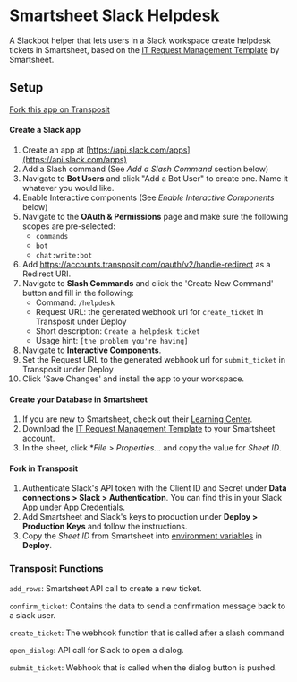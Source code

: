 # Smartsheet Slack Helpdesk

A Slackbot helper that lets users in a Slack workspace create helpdesk tickets in Smartsheet, based on the [IT Request Management Template](https://www.smartsheet.com/marketplace/templates/it-request-management) by Smartsheet.

## Setup

[Fork this app on Transposit](https://console.transposit.com/t/transposit-sample/smartsheet_slack_helpdesk?fork=true)

#### Create a Slack app

1. Create an app at [https://api.slack.com/apps](https://api.slack.com/apps)
2. Add a Slash command (See _Add a Slash Command_ section below)
3. Navigate to **Bot Users** and click "Add a Bot User" to create one. Name it whatever you would like.
4. Enable Interactive components (See _Enable Interactive Components_ below)
5. Navigate to the **OAuth & Permissions** page and make sure the following scopes are pre-selected:
   - `commands`
   - `bot`
   - `chat:write:bot`
6. Add https://accounts.transposit.com/oauth/v2/handle-redirect as a Redirect URI.
7. Navigate to **Slash Commands** and click the 'Create New Command' button and fill in the following:
   - Command: `/helpdesk`
   - Request URL: the generated webhook url for `create_ticket` in Transposit under Deploy
   - Short description: `Create a helpdesk ticket`
   - Usage hint: `[the problem you're having]`
8. Navigate to **Interactive Components**.
9. Set the Request URL to the generated webhook url for `submit_ticket` in Transposit under Deploy
10. Click 'Save Changes' and install the app to your workspace.

#### Create your Database in Smartsheet

1. If you are new to Smartsheet, check out their [Learning Center](https://help.smartsheet.com/).
2. Download the [IT Request Management Template](https://www.smartsheet.com/marketplace/templates/it-request-management) to your Smartsheet account.
3. In the sheet, click \*_File > Properties..._ and copy the value for _Sheet ID_.

#### Fork in Transposit

1. Authenticate Slack's API token with the Client ID and Secret under **Data connections > Slack > Authentication**. You can find this in your Slack App under App Credentials.
2. Add Smartsheet and Slack's keys to production under **Deploy > Production Keys** and follow the instructions.
3. Copy the _Sheet ID_ from Smartsheet into [environment variables](https://www.transposit.com/docs/building/environment-variables/) in **Deploy**.

### Transposit Functions

`add_rows`: Smartsheet API call to create a new ticket.

`confirm_ticket`: Contains the data to send a confirmation message back to a slack user.

`create_ticket`: The webhook function that is called after a slash command

`open_dialog`: API call for Slack to open a dialog.

`submit_ticket`: Webhook that is called when the dialog button is pushed.

